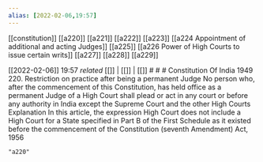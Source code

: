 ```yaml
---
alias: [2022-02-06,19:57]
---
```

[[constitution]] [[a220]] [[a221]] [[a222]] [[a223]] [[a224 Appointment of additional and acting Judges]] [[a225]] [[a226 Power of High Courts to issue certain writs]] [[a227]] [[a228]] [[a229]]

[[2022-02-06]] 19:57 _related_ [[]] | [[]] | [[]] # # #
Constitution Of India 1949
220. Restriction on practice after being a permanent Judge No person who, after the commencement of this Constitution, has held office as a permanent Judge of a High Court shall plead or act in any court or before any authority in India except the Supreme Court and the other High Courts Explanation In this article, the expression High Court does not include a High Court for a State specified in Part B of the First Schedule as it existed before the commencement of the Constitution (seventh Amendment) Act, 1956 
```query
"a220"
```